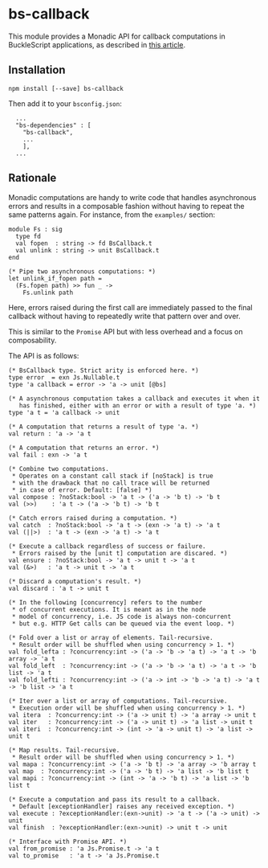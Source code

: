 # bs-callback

This module provides a Monadic API for callback computations in BuckleScript applications, as described in [this article](https://medium.com/@romain.beauxis/scalable-and-serverless-media-processing-using-bucklescript-ocaml-and-aws-lambda-api-gateway-4efe39331f33).

## Installation

```
npm install [--save] bs-callback
```

Then add it to your `bsconfig.json`:

```
  ...
  "bs-dependencies" : [
    "bs-callback",
    ...
    ],
  ...
```

## Rationale

Monadic computations are handy to write code that handles asynchronous errors and results in a composable 
fashion without having to repeat the same patterns again. For instance, from the `examples/` section:
```
module Fs : sig
  type fd
  val fopen  : string -> fd BsCallback.t
  val unlink : string -> unit BsCallback.t
end

(* Pipe two asynchronous computations: *)
let unlink_if_fopen path =
  (Fs.fopen path) >> fun _ ->
    Fs.unlink path
```

Here, errors raised during the first call are immediately passed to the final callback without 
having to repeatedly write that pattern over and over.

This is similar to the `Promise` API but with less overhead and a focus on composability.

The API is as follows:
```
(* BsCallback type. Strict arity is enforced here. *)
type error  = exn Js.Nullable.t
type 'a callback = error -> 'a -> unit [@bs]

(* A asynchronous computation takes a callback and executes it when it
   has finished, either with an error or with a result of type 'a. *)
type 'a t = 'a callback -> unit

(* A computation that returns a result of type 'a. *)
val return : 'a -> 'a t

(* A computation that returns an error. *)
val fail : exn -> 'a t

(* Combine two computations.
 * Operates on a constant call stack if [noStack] is true
 * with the drawback that no call trace will be returned
 * in case of error. Default: [false] *)
val compose : ?noStack:bool -> 'a t -> ('a -> 'b t) -> 'b t
val (>>)    : 'a t -> ('a -> 'b t) -> 'b t

(* Catch errors raised during a computation. *)
val catch  : ?noStack:bool -> 'a t -> (exn -> 'a t) -> 'a t
val (||>)  : 'a t -> (exn -> 'a t) -> 'a t

(* Execute a callback regardless of success or failure.
 * Errors raised by the [unit t] computation are discared. *)
val ensure : ?noStack:bool -> 'a t -> unit t -> 'a t
val (&>)   : 'a t -> unit t -> 'a t

(* Discard a computation's result. *)
val discard : 'a t -> unit t

(* In the following [concurrency] refers to the number
 * of concurrent executions. It is meant as in the node
 * model of concurrency, i.e. JS code is always non-concurrent
 * but e.g. HTTP Get calls can be queued via the event loop. *)

(* Fold over a list or array of elements. Tail-recursive.
 * Result order will be shuffled when using concurrency > 1. *)
val fold_lefta : ?concurrency:int -> ('a -> 'b -> 'a t) -> 'a t -> 'b array -> 'a t
val fold_left  : ?concurrency:int -> ('a -> 'b -> 'a t) -> 'a t -> 'b list -> 'a t
val fold_lefti : ?concurrency:int -> ('a -> int -> 'b -> 'a t) -> 'a t -> 'b list -> 'a t

(* Iter over a list or array of computations. Tail-recursive.
 * Execution order will be shuffled when using concurrency > 1. *)
val itera  : ?concurrency:int -> ('a -> unit t) -> 'a array -> unit t
val iter   : ?concurrency:int -> ('a -> unit t) -> 'a list -> unit t
val iteri  : ?concurrency:int -> (int -> 'a -> unit t) -> 'a list -> unit t

(* Map results. Tail-recursive.
 * Result order will be shuffled when using concurrency > 1. *)
val mapa : ?concurrency:int -> ('a -> 'b t) -> 'a array -> 'b array t
val map  : ?concurrency:int -> ('a -> 'b t) -> 'a list -> 'b list t
val mapi : ?concurrency:int -> (int -> 'a -> 'b t) -> 'a list -> 'b list t

(* Execute a computation and pass its result to a callback.
 * Default [exceptionHandler] raises any received exception. *)
val execute : ?exceptionHandler:(exn->unit) -> 'a t -> ('a -> unit) -> unit
val finish  : ?exceptionHandler:(exn->unit) -> unit t -> unit

(* Interface with Promise API. *)
val from_promise : 'a Js.Promise.t -> 'a t
val to_promise   : 'a t -> 'a Js.Promise.t
```
